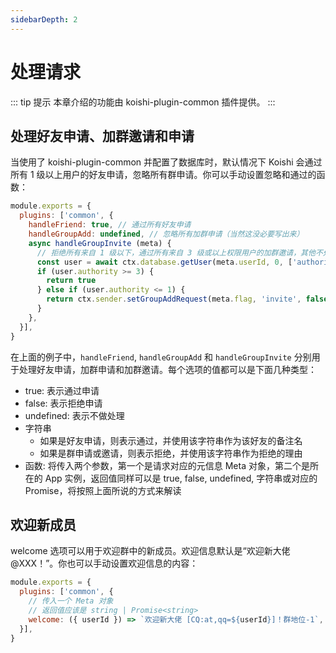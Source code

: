 ```yaml
---
sidebarDepth: 2
---
```


# 处理请求

::: tip 提示
本章介绍的功能由 koishi-plugin-common 插件提供。
:::

## 处理好友申请、加群邀请和申请

当使用了 koishi-plugin-common 并配置了数据库时，默认情况下 Koishi 会通过所有 1 级以上用户的好友申请，忽略所有群申请。你可以手动设置忽略和通过的函数：

```js koishi.config.js
module.exports = {
  plugins: ['common', {
    handleFriend: true, // 通过所有好友申请
    handleGroupAdd: undefined, // 忽略所有加群申请（当然这没必要写出来）
    async handleGroupInvite (meta) {
      // 拒绝所有来自 1 级以下，通过所有来自 3 级或以上权限用户的加群邀请，其他不处理
      const user = await ctx.database.getUser(meta.userId, 0, ['authority'])
      if (user.authority >= 3) {
        return true
      } else if (user.authority <= 1) {
        return ctx.sender.setGroupAddRequest(meta.flag, 'invite', false)
      }
    },
  }],
}
```

在上面的例子中，`handleFriend`, `handleGroupAdd` 和 `handleGroupInvite` 分别用于处理好友申请，加群申请和加群邀请。每个选项的值都可以是下面几种类型：

- true: 表示通过申请
- false: 表示拒绝申请
- undefined: 表示不做处理
- 字符串
  - 如果是好友申请，则表示通过，并使用该字符串作为该好友的备注名
  - 如果是群申请或邀请，则表示拒绝，并使用该字符串作为拒绝的理由
- 函数: 将传入两个参数，第一个是请求对应的元信息 Meta 对象，第二个是所在的 App 实例，返回值同样可以是 true, false, undefined, 字符串或对应的 Promise，将按照上面所说的方式来解读

## 欢迎新成员

welcome 选项可以用于欢迎群中的新成员。欢迎信息默认是“欢迎新大佬 @XXX！”。你也可以手动设置欢迎信息的内容：

```js
module.exports = {
  plugins: ['common', {
    // 传入一个 Meta 对象
    // 返回值应该是 string | Promise<string>
    welcome: ({ userId }) => `欢迎新大佬 [CQ:at,qq=${userId}]！群地位-1`,
  }],
}
```
